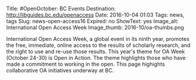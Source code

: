 Title: #OpenOctober: BC Events
Destination: http://libguides.bc.edu/openaccess
Date: 2016-10-04 01:03 
Tags: news, tags 
Slug: news-open-access16
Expired: no
ShowText: yes
Image_alt: International Open Access Week
Image_thumb: 2016-10/oa-thumbs.png

International Open Access Week, a global event in its ninth year, promotes the free, immediate, online access to the results of scholarly research, and the right to use and re-use those results. This year's theme for OA Week (October 24-30) is Open in Action. The theme highlights those who have made a commitment to working in the open. This page highights collaborative OA initiatives underway at BC.
 